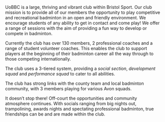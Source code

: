 UoBBC is a large, thriving and vibrant club within Bristol Sport. Our club mission is to provide all of our members the opportunity to play competitive and recreational badminton in an open and friendly environment. We encourage students of any ability to get in contact and come play! We offer a range of sessions with the aim of providing a fun way to develop or compete in badminton.

Currently the club has over 130 members, 2 professional coaches and a range of student volunteer coaches. This enables the club to support players at the beginning of their badminton career all the way through to those competing internationally.

The club uses a 3-tiered system, providing a *social section*, *development squad* and *performance squad* to cater to all abilities.

The club has strong links with the county team and local badminton community, with 3 members playing for various Avon squads.

It doesn’t stop there! Off-court the opportunities and community atmosphere continues. With socials ranging from big nights out, trampolining, awards nights and spectating professional badminton, true friendships can be and are made within the club.
